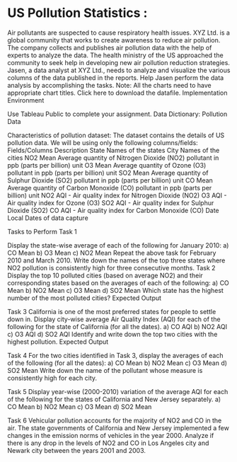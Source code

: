 # US Pollution Statistics : 
Air pollutants are suspected to cause respiratory health issues. XYZ Ltd. is a global community that works to create awareness to reduce air pollution. The company collects and publishes air pollution data with the help of experts to analyze the data. The health ministry of the US approached the community to seek help in developing new air pollution reduction strategies. Jasen, a data analyst at XYZ Ltd., needs to analyze and visualize the various columns of the data published in the reports. Help Jasen perform the data analysis by accomplishing the tasks. Note: All the charts need to have appropriate chart titles. Click here to download the datafile. Implementation Environment

Use Tableau Public to complete your assignment. Data Dictionary: Pollution Data

Characteristics of pollution dataset: The dataset contains the details of US pollution data. We will be using only the following columns/fields: Fields/Columns Description State Names of the states City Names of the cities NO2 Mean Average quantity of Nitrogen Dioxide (NO2) pollutant in ppb (parts per billion) unit O3 Mean Average quantity of Ozone (O3) pollutant in ppb (parts per billion) unit SO2 Mean Average quantity of Sulphur Dioxide (SO2) pollutant in ppb (parts per billion) unit CO Mean Average quantity of Carbon Monoxide (CO) pollutant in ppb (parts per billion) unit NO2 AQI - Air quality index for Nitrogen Dioxide (NO2) O3 AQI - Air quality index for Ozone (O3) SO2 AQI - Air quality index for Sulphur Dioxide (SO2) CO AQI - Air quality index for Carbon Monoxide (CO) Date Local Dates of data capture

Tasks to Perform Task 1

Display the state-wise average of each of the following for January 2010: a) CO Mean b) O3 Mean c) NO2 Mean
Repeat the above task for February 2010 and March 2010.
Write down the names of the top three states where NO2 pollution is consistently high for three consecutive months.
Task 2 Display the top 10 polluted cities (based on average NO2) and their corresponding states based on the averages of each of the following: a) CO Mean b) NO2 Mean c) O3 Mean d) SO2 Mean Which state has the highest number of the most polluted cities? Expected Output

Task 3 California is one of the most preferred states for people to settle down in. Display city-wise average Air Quality Index (AQI) for each of the following for the state of California (for all the dates). a) CO AQI b) NO2 AQI c) O3 AQI d) SO2 AQI Identify and write down the top two cities with the highest pollution. Expected Output

Task 4 For the two cities identified in Task 3, display the averages of each of the following (for all the dates): a) CO Mean b) NO2 Mean c) O3 Mean d) SO2 Mean Write down the name of the pollutant whose measure is consistently high for each city.

Task 5 Display year-wise (2000-2010) variation of the average AQI for each of the following for the states of California and New Jersey separately. a) CO Mean b) NO2 Mean c) O3 Mean d) SO2 Mean

Task 6 Vehicular pollution accounts for the majority of NO2 and CO in the air. The state governments of California and New Jersey implemented a few changes in the emission norms of vehicles in the year 2000. Analyze if there is any drop in the levels of NO2 and CO in Los Angeles city and Newark city between the years 2001 and 2003.
